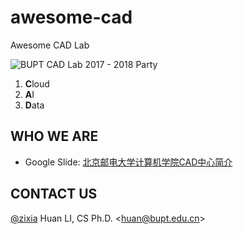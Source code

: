 # awesome-cad

Awesome CAD Lab

![BUPT CAD Lab 2017 - 2018 Party](https://bupt.github.io/awesome-cad/images/bupt-cad-2017-2018-hd.jpg)

1. **C**loud
1. **A**I
1. **D**ata

## WHO WE ARE

- Google Slide: [北京邮电大学计算机学院CAD中心简介](https://docs.google.com/presentation/d/1Mbel5oLbIjROtb6a6gXKmD_poBUESt6bKUQ7E8PK7OQ/edit?usp=sharing)

## CONTACT US

[@zixia](https://github.com/zixia) Huan LI, CS Ph.D. \<huan@bupt.edu.cn\>

